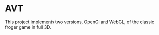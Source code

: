 AVT
===

This project implements two versions, OpenGl and WebGL, of the classic froger game in full 3D.

